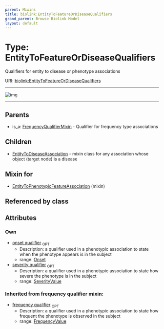 ```yaml
---
parent: Mixins
title: biolink:EntityToFeatureOrDiseaseQualifiers
grand_parent: Browse Biolink Model
layout: default
---
```


# Type: EntityToFeatureOrDiseaseQualifiers


Qualifiers for entity to disease or phenotype associations

URI: [biolink:EntityToFeatureOrDiseaseQualifiers](https://w3id.org/biolink/vocab/EntityToFeatureOrDiseaseQualifiers)


---

![img](http://yuml.me/diagram/nofunky;dir:TB/class/[SeverityValue],[Onset],[FrequencyValue],[FrequencyQualifierMixin],[Onset]%3Conset%20qualifier%200..1-%20[EntityToFeatureOrDiseaseQualifiers],[SeverityValue]%3Cseverity%20qualifier%200..1-%20[EntityToFeatureOrDiseaseQualifiers],[EntityToPhenotypicFeatureAssociation]uses%20-.-%3E[EntityToFeatureOrDiseaseQualifiers],[EntityToFeatureOrDiseaseQualifiers]%5E-[EntityToDiseaseAssociation],[FrequencyQualifierMixin]%5E-[EntityToFeatureOrDiseaseQualifiers],[EntityToPhenotypicFeatureAssociation],[EntityToDiseaseAssociation])

---


## Parents

 *  is_a: [FrequencyQualifierMixin](FrequencyQualifierMixin.md) - Qualifier for frequency type associations

## Children

 * [EntityToDiseaseAssociation](EntityToDiseaseAssociation.md) - mixin class for any association whose object (target node) is a disease

## Mixin for

 * [EntityToPhenotypicFeatureAssociation](EntityToPhenotypicFeatureAssociation.md) (mixin) 

## Referenced by class


## Attributes


### Own

 * [onset qualifier](onset_qualifier.md)  <sub>OPT</sub>
    * Description: a qualifier used in a phenotypic association to state when the phenotype appears is in the subject
    * range: [Onset](Onset.md)
 * [severity qualifier](severity_qualifier.md)  <sub>OPT</sub>
    * Description: a qualifier used in a phenotypic association to state how severe the phenotype is in the subject
    * range: [SeverityValue](SeverityValue.md)

### Inherited from frequency qualifier mixin:

 * [frequency qualifier](frequency_qualifier.md)  <sub>OPT</sub>
    * Description: a qualifier used in a phenotypic association to state how frequent the phenotype is observed in the subject
    * range: [FrequencyValue](FrequencyValue.md)
